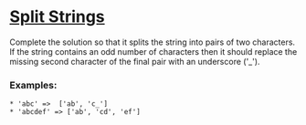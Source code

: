 # [Split Strings](https://www.codewars.com/kata/515de9ae9dcfc28eb6000001) #


Complete the solution so that it splits the string into pairs of two characters. If the string contains an odd number of characters then it should replace the missing second character of the final pair with an underscore ('_').

### Examples: ###

    * 'abc' =>  ['ab', 'c_']
    * 'abcdef' => ['ab', 'cd', 'ef']
